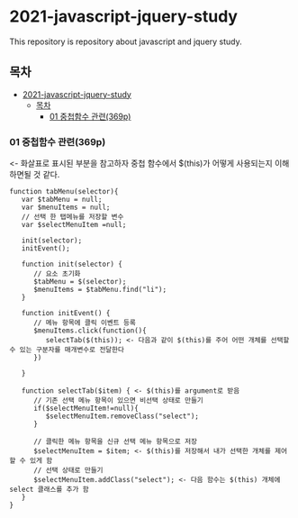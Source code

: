 # 2021-javascript-jquery-study

This repository is repository about javascript and jquery study.

## 목차

- [2021-javascript-jquery-study](#2021-javascript-jquery-study)
    * [목차](#목차)
        + [01 중첩함수 관련(369p)](#01-중첩함수-관련369p)


### 01 중첩함수 관련(369p)

<- 화살표로 표시된 부분을 참고하자 중첩 함수에서 $(this)가 어떻게 사용되는지 이해하면될 것 같다.

```
function tabMenu(selector){
   var $tabMenu = null;
   var $menuItems = null;
   // 선택 한 탭메뉴를 저장할 변수
   var $selectMenuItem =null;

   init(selector);
   initEvent();

   function init(selector) {
      // 요소 초기화
      $tabMenu = $(selector);
      $menuItems = $tabMenu.find("li");
   }

   function initEvent() {
      // 메뉴 항목에 클릭 이벤트 등록
      $menuItems.click(function(){
         selectTab($(this)); <- 다음과 같이 $(this)를 주어 어떤 개체를 선택할 수 있는 구분자를 매개변수로 전달한다
      })

   }

   function selectTab($item) { <- $(this)를 argument로 받음
      // 기존 선택 메뉴 항목이 있으면 비선택 상태로 만들기
      if($selectMenuItem!=null){
         $selectMenuItem.removeClass("select");
      }

      // 클릭한 메뉴 항목을 신규 선택 메뉴 항목으로 저장
      $selectMenuItem = $item; <- $(this)를 저장해서 내가 선택한 개체를 제어할 수 있게 함
      // 선택 상태로 만들기
      $selectMenuItem.addClass("select"); <- 다음 함수는 $(this) 개체에 select 클래스를 추가 함
   }
}
```
